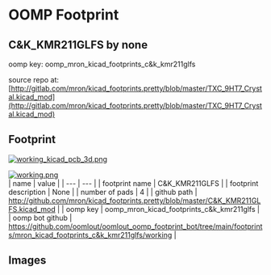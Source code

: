 # OOMP Footprint  
## C&K_KMR211GLFS  by none  
  
oomp key: oomp_mron_kicad_footprints_c&k_kmr211glfs  
  
source repo at: [http://gitlab.com/mron/kicad_footprints.pretty/blob/master/TXC_9HT7_Crystal.kicad_mod](http://gitlab.com/mron/kicad_footprints.pretty/blob/master/TXC_9HT7_Crystal.kicad_mod)  
## Footprint  
  
[![working_kicad_pcb_3d.png](working_kicad_pcb_3d_600.png)](working_kicad_pcb_3d.png)  
  
[![working.png](working_600.png)](working.png)  
| name | value | 
| --- | --- | 
| footprint name | C&K_KMR211GLFS | 
| footprint description | None | 
| number of pads | 4 | 
| github path | http://github.com/mron/kicad_footprints.pretty/blob/master/C&K_KMR211GLFS.kicad_mod | 
| oomp key | oomp_mron_kicad_footprints_c&k_kmr211glfs | 
| oomp bot github | https://github.com/oomlout/oomlout_oomp_footprint_bot/tree/main/footprints/mron_kicad_footprints_c&k_kmr211glfs/working | 
## Images  
